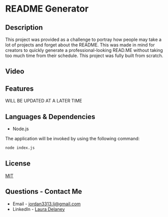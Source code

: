 # README Generator

## Description
This project was provided as a challenge to portray how people may take a lot of projects and forget about the README. This was made in mind for creators to quickly generate a professional-looking READ.ME without taking too much time from their schedule. This project was fully built from scratch.

## Video

## Features
WILL BE UPDATED AT A LATER TIME

## Languages & Dependencies
* Node.js

The application will be invoked by using the following command:

```bash
node index.js
```

## License
[MIT](https://choosealicense.com/licenses/mit/)

## Questions - Contact Me
* Email - jordan3313.lj@gmail.com
* LinkedIn - [Laura Delaney](https://www.linkedin.com/in/laura-jordan-510412241/)
